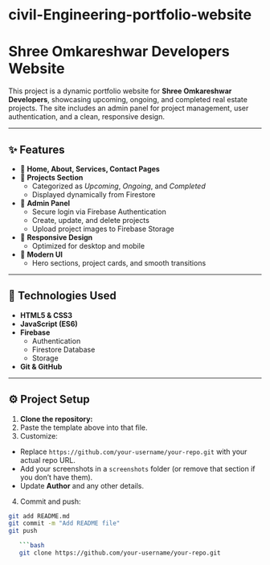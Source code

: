 # civil-Engineering-portfolio-website
# Shree Omkareshwar Developers Website

This project is a dynamic portfolio website for **Shree Omkareshwar Developers**, showcasing upcoming, ongoing, and completed real estate projects. The site includes an admin panel for project management, user authentication, and a clean, responsive design.

---

## ✨ Features

- 🔹 **Home, About, Services, Contact Pages**
- 🔹 **Projects Section**
  - Categorized as *Upcoming*, *Ongoing*, and *Completed*
  - Displayed dynamically from Firestore
- 🔹 **Admin Panel**
  - Secure login via Firebase Authentication
  - Create, update, and delete projects
  - Upload project images to Firebase Storage
- 🔹 **Responsive Design**
  - Optimized for desktop and mobile
- 🔹 **Modern UI**
  - Hero sections, project cards, and smooth transitions

---

## 🚀 Technologies Used

- **HTML5 & CSS3**
- **JavaScript (ES6)**
- **Firebase**
  - Authentication
  - Firestore Database
  - Storage
- **Git & GitHub**

---

## ⚙️ Project Setup

1. **Clone the repository:**
2.  Paste the template above into that file.
3. Customize:
- Replace `https://github.com/your-username/your-repo.git` with your actual repo URL.
- Add your screenshots in a `screenshots` folder (or remove that section if you don’t have them).
- Update **Author** and any other details.
4. Commit and push:
```bash
git add README.md
git commit -m "Add README file"
git push

   ```bash
   git clone https://github.com/your-username/your-repo.git
